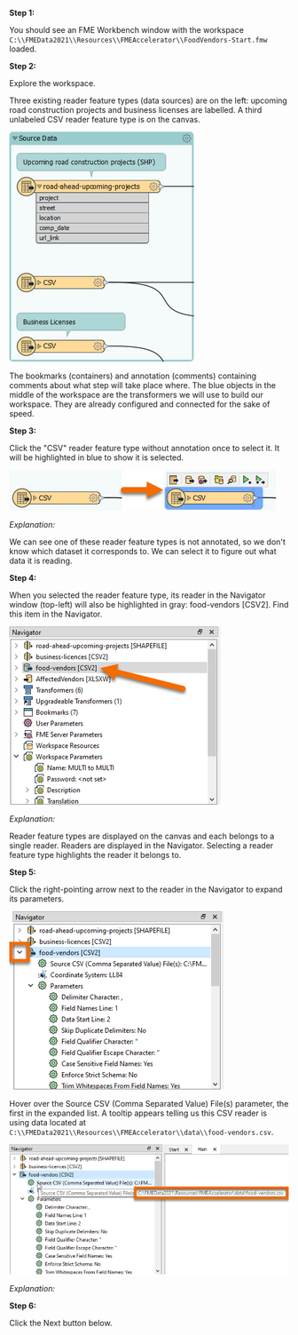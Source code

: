 **Step 1:**

You should see an FME Workbench window with the workspace `C:\\FMEData2021\\Resources\\FMEAccelerator\\FoodVendors-Start.fmw` loaded.

**Step 2:**

Explore the workspace.

Three existing reader feature types (data sources) are on the left: upcoming road construction projects and business licenses are labelled. A third unlabeled CSV reader feature type is on the canvas.

![Reader feature types](./images/reader-feature-types.png)

The bookmarks (containers) and annotation (comments) containing comments about what step will take place where. The blue objects in the middle of the workspace are the transformers we will use to build our workspace. They are already configured and connected for the sake of speed.

**Step 3:**

Click the "CSV" reader feature type without annotation once to select it. It will be highlighted in blue to show it is selected.

![Selecting a reader feature type](./images/select.png)

_Explanation:_

We can see one of these reader feature types is not annotated, so we don't know which dataset it corresponds to. We can select it to figure out what data it is reading.

**Step 4:**

When you selected the reader feature type, its reader in the Navigator window (top-left) will also be highlighted in gray: food-vendors [CSV2]. Find this item in the Navigator.

![Seeing a reader highlighted in the Navigator](./images/navigator.png)

_Explanation:_

Reader feature types are displayed on the canvas and each belongs to a single reader. Readers are displayed in the Navigator. Selecting a reader feature type highlights the reader it belongs to.

**Step 5:**

Click the right-pointing arrow next to the reader in the Navigator to expand its parameters.

![Expanding a reader in the Navigator](./images/arrow.png)

Hover over the Source CSV (Comma Separated Value) File(s) parameter, the first in the expanded list. A tooltip appears telling us this CSV reader is using data located at `C:\\FMEData2021\\Resources\\FMEAccelerator\\data\\food-vendors.csv`.

![Viewing the source path for a reader](./images/source.png)

_Explanation:_

**Step 6:**

Click the Next button below.

